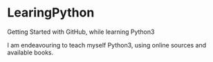 # LearingPython
Getting Started with GitHub, while learning Python3

I am endeavouring to teach myself Python3, using online sources and available books.
